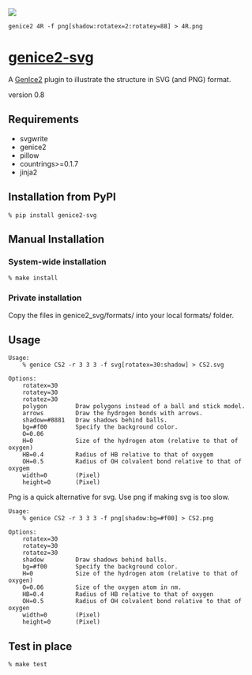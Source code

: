 <img src="4R.png">

    genice2 4R -f png[shadow:rotatex=2:rotatey=88] > 4R.png


# [genice2-svg](https://github.com/vitroid/genice-svg/)

A [GenIce2](https://github.com/vitroid/GenIce) plugin to illustrate the structure in SVG (and PNG) format.

version 0.8

## Requirements


* svgwrite
* genice2
* pillow
* countrings>=0.1.7
* jinja2

## Installation from PyPI

```shell
% pip install genice2-svg
```

## Manual Installation

### System-wide installation

```shell
% make install
```

### Private installation

Copy the files in genice2_svg/formats/ into your local formats/ folder.

## Usage
        
    Usage:
        % genice CS2 -r 3 3 3 -f svg[rotatex=30:shadow] > CS2.svg

    Options:
        rotatex=30
        rotatey=30
        rotatez=30
        polygon        Draw polygons instead of a ball and stick model.
        arrows         Draw the hydrogen bonds with arrows.
        shadow=#8881   Draw shadows behind balls.
        bg=#f00        Specify the background color.
        O=0.06
        H=0            Size of the hydrogen atom (relative to that of oxygen)
        HB=0.4         Radius of HB relative to that of oxygem
        OH=0.5         Radius of OH colvalent bond relative to that of oxygem
        width=0        (Pixel)
        height=0       (Pixel)

Png is a quick alternative for svg. Use png if making svg is too slow.
        
    Usage:
        % genice CS2 -r 3 3 3 -f png[shadow:bg=#f00] > CS2.png

    Options:
        rotatex=30
        rotatey=30
        rotatez=30
        shadow         Draw shadows behind balls.
        bg=#f00        Specify the background color.
        H=0            Size of the hydrogen atom (relative to that of oxygen)
        O=0.06         Size of the oxygen atom in nm.
        HB=0.4         Radius of HB relative to that of oxygen
        OH=0.5         Radius of OH colvalent bond relative to that of oxygen
        width=0        (Pixel)
        height=0       (Pixel)

## Test in place

```shell
% make test
```
